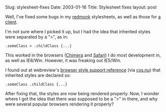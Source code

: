 Slug: stylesheet-fixes
Date: 2003-01-16
Title: Stylesheet fixes
layout: post

Well, I&#39;ve fixed some bugs in my <a href="http://www.redmonk.net/">redmonk</a> stylesheets, as well as those for <a href="http://www.ivyarchpc.com">a client</a>.

I&#39;m not sure where I picked it up, but I had the idea that inherited styles were separated by a &quot;&gt;&quot;, as in:

<code>.someClass &gt; .childClass {...}</code>

This worked in the browsers (<a href="http://chimera.mozdev.org/">Chimera</a> and <a href="http://www.apple.com/safari/">Safari</a>) I do most development in, as well as IE6/Win. However, it was freaking out IE5/Win.

I found out at webreview&#39;s <a href="http://www.webreview.com/style/glossary.shtml#16">browser style support reference</a> (via <a href="http://css.nu/pointers/index.html#Browser">css.nu</a>) that inherited styles are declared so:

<code>.someClass .childClass {...}</code>

After fixing that, the styles are now being rendered properly. Now, I wonder where I got the idea that there was supposed to be a &quot;&gt;&quot; in there, and why were several popular browsers rendering it properly?

